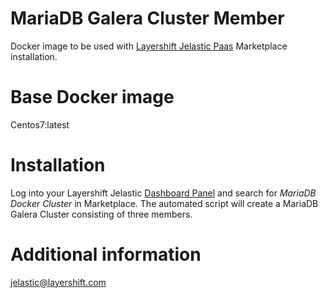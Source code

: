 MariaDB Galera Cluster Member
======

Docker image to be used with [Layershift Jelastic Paas](http://www.layershift.com/hosting/jelastic-paas) Marketplace installation.

Base Docker image
======

Centos7:latest

Installation
======

Log into your Layershift Jelastic [Dashboard Panel](https://app.j.layershift.co.uk) and search for *MariaDB Docker Cluster* in Marketplace.
The automated script will create a MariaDB Galera Cluster consisting of three members.

Additional information
======

jelastic@layershift.com
